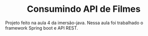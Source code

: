 <h1 align="center"> Consumindo API de Filmes </h1>

Projeto feito na aula 4 da imersão-java. Nessa aula foi trabalhado o framework Spring boot e API REST.

